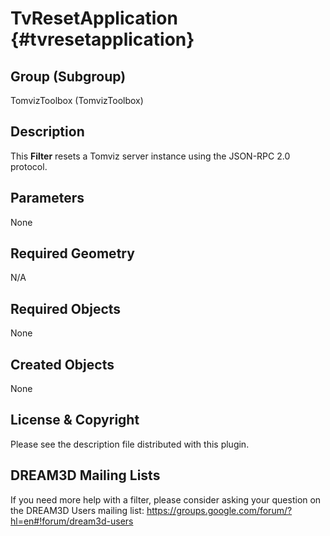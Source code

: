 TvResetApplication {#tvresetapplication}
=============

## Group (Subgroup) ##

TomvizToolbox (TomvizToolbox)

## Description ##

This **Filter** resets a Tomviz server instance using the JSON-RPC 2.0 protocol.

## Parameters ##

None

## Required Geometry ##

N/A

## Required Objects ##

None

## Created Objects ##

None

## License & Copyright ##

Please see the description file distributed with this plugin.

## DREAM3D Mailing Lists ##

If you need more help with a filter, please consider asking your question on the DREAM3D Users mailing list:
https://groups.google.com/forum/?hl=en#!forum/dream3d-users
